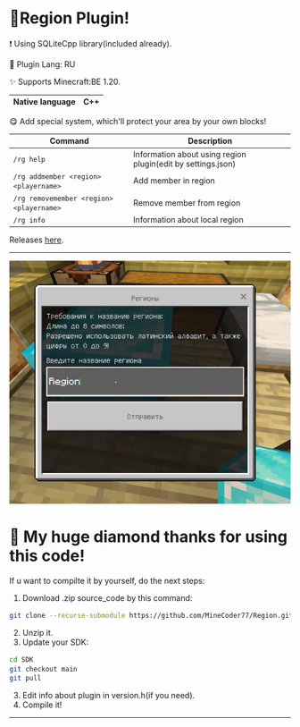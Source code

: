 # 🎁Region Plugin!

❗ Using SQLiteCpp library(included already).

📖 Plugin Lang: RU

✨ Supports Minecraft:BE 1.20.

| Native language  |    C++   |
| ----------------- | -------- |

😋 Add special system, which'll protect your area by your own blocks!

| Command                                 | Description                                                   |
| --------------------------------------- | ------------------------------------------------------------- |
| `/rg help`                              | Information about using region plugin(edit by settings.json)  |
| `/rg addmember <region> <playername>`   | Add member in region                                          |
| `/rg removemember <region> <playername>`| Remove member from region                                     |
| `/rg info`                              | Information about local region                                |

Releases <a href="https://github.com/MineCoder77/Region/releases/tag/Region">here</a>.

-----

![alt text](assets/Region.png "Region example")

# 💎 My huge diamond thanks for using this code!

If u want to compilte it by yourself, do the next steps:

1. Download .zip source_code by this command:
```sh
git clone --recurse-submodule https://github.com/MineCoder77/Region.git
```
2. Unzip it.
3. Update your SDK:
```sh
cd SDK
git checkout main
git pull
```
3. Edit info about plugin in version.h(if you need).
4. Compile it!
-----
